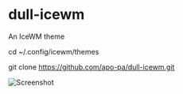 # dull-icewm
An IceWM theme

cd ~/.config/icewm/themes

git clone https://github.com/apo-pa/dull-icewm.git

![Screenshot](https://raw.githubusercontent.com/apo-pa/dull-icewm/master/Screenshot.png)



